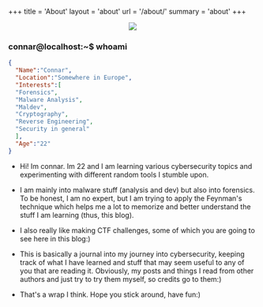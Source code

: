 +++
title = 'About'
layout = 'about'
url = '/about/'
summary = 'about'
+++

<p align="center"> <img src="/img/connarAnimation.png"> </p>

### connar@localhost:~$ whoami

```json
{
  "Name":"Connar",
  "Location":"Somewhere in Europe",
  "Interests":[
  "Forensics",
  "Malware Analysis",
  "Maldev",
  "Cryptography",
  "Reverse Engineering",
  "Security in general"
  ],
  "Age":"22"
}
```

- Hi! Im connar. Im 22 and I am learning various cybersecurity topics and experimenting with different random tools I stumble upon.  

- I am mainly into malware stuff (analysis and dev) but also into forensics. To be honest, I am no expert, but I am trying to apply the Feynman's technique which helps me a lot to memorize and better understand the stuff I am learning (thus, this blog).  

- I also really like making CTF challenges, some of which you are going to see here in this blog:)  

- This is basically a journal into my journey into cybersecurity, keeping track of what I have learned and stuff that may seem useful to any of you that are reading it. Obviously, my posts and things I read from other authors and just try to try them myself, so credits go to them:)  

- That's a wrap I think. Hope you stick around, have fun:)  